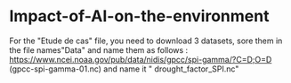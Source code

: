 # Impact-of-AI-on-the-environment

For the "Etude de cas" file, you need to download 3 datasets, sore them in the file names"Data" and name them as follows :
https://www.ncei.noaa.gov/pub/data/nidis/gpcc/spi-gamma/?C=D;O=D (gpcc-spi-gamma-01.nc) and name it " drought_factor_SPI.nc"

